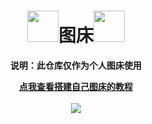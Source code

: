 <h1 align='center'><img src="https://cdn.staticaly.com/gh/Pitayafruits/myPicRep@main/image/202211091636876.gif" width="50">图床<img src="https://cdn.staticaly.com/gh/Pitayafruits/myPicRep@main/image/202211091636876.gif" width="50"></h1>

<p align="center"><b>说明：此仓库仅作为个人图床使用</b></p>

<div align='center'><a href="https://www.pitayafruit.club/archives/picbed"><b>点我查看搭建自己图床的教程</b></a></div>

</br>

<div align='center'><image src="https://cdn.staticaly.com/gh/Pitayafruits/myPicRep@main/image/202211091639964.jpg" align='center'></image></div>
